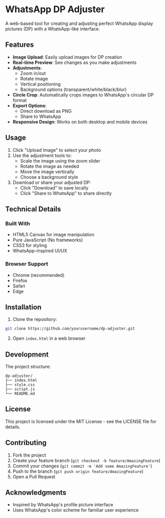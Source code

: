 # WhatsApp DP Adjuster

A web-based tool for creating and adjusting perfect WhatsApp display pictures (DP) with a WhatsApp-like interface.

## Features

- **Image Upload**: Easily upload images for DP creation
- **Real-time Preview**: See changes as you make adjustments
- **Adjustments**:
  - Zoom in/out
  - Rotate image
  - Vertical positioning
  - Background options (transparent/white/black/blur)
- **Circle Crop**: Automatically crops images to WhatsApp's circular DP format
- **Export Options**:
  - Direct download as PNG
  - Share to WhatsApp
- **Responsive Design**: Works on both desktop and mobile devices

## Usage

1. Click "Upload Image" to select your photo
2. Use the adjustment tools to:
   - Scale the image using the zoom slider
   - Rotate the image as needed
   - Move the image vertically
   - Choose a background style
3. Download or share your adjusted DP:
   - Click "Download" to save locally
   - Click "Share to WhatsApp" to share directly

## Technical Details

### Built With
- HTML5 Canvas for image manipulation
- Pure JavaScript (No frameworks)
- CSS3 for styling
- WhatsApp-inspired UI/UX

### Browser Support
- Chrome (recommended)
- Firefox
- Safari
- Edge

## Installation

1. Clone the repository:
```bash
git clone https://github.com/yourusername/dp-adjuster.git
```

2. Open `index.html` in a web browser

## Development

The project structure:
```
dp-adjuster/
├── index.html
├── style.css
├── script.js
└── README.md
```

## License

This project is licensed under the MIT License - see the LICENSE file for details.

## Contributing

1. Fork the project
2. Create your feature branch (`git checkout -b feature/AmazingFeature`)
3. Commit your changes (`git commit -m 'Add some AmazingFeature'`)
4. Push to the branch (`git push origin feature/AmazingFeature`)
5. Open a Pull Request

## Acknowledgments

- Inspired by WhatsApp's profile picture interface
- Uses WhatsApp's color scheme for familiar user experience